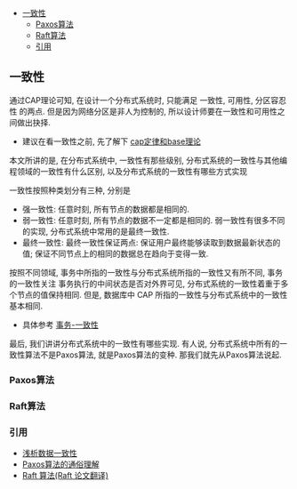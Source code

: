 <!-- TOC -->

- [一致性](#一致性)
    - [Paxos算法](#paxos算法)
    - [Raft算法](#raft算法)
    - [引用](#引用)

<!-- /TOC -->

## 一致性
通过CAP理论可知, 在设计一个分布式系统时, 只能满足 一致性, 可用性, 分区容忍性 的两点. 但是因为网络分区是非人为控制的, 所以设计师要在一致性和可用性之间做出抉择.
- 建议在看一致性之前, 先了解下 [cap定律和base理论](/application/distributed_system/cap_base.md)

本文所讲的是, 在分布式系统中, 一致性有那些级别, 分布式系统的一致性与其他编程领域的一致性有什么区别, 以及分布式系统的一致性有哪些方式实现

一致性按照种类划分有三种, 分别是
- 强一致性: 任意时刻, 所有节点的数据都是相同的.
- 弱一致性: 任意时刻, 所有节点的数据不一定都是相同的. 弱一致性有很多不同的实现, 分布式系统中常用的是最终一致性.
- 最终一致性: 最终一致性保证两点: 保证用户最终能够读取到数据最新状态的值; 保证不同节点上的相同的数据总在趋向于变得一致.

按照不同领域, 事务中所指的一致性与分布式系统所指的一致性又有所不同, 事务的一致性关注 事务执行的中间状态是否对外界可见, 分布式系统的一致性着重于多个节点的值保持相同. 但是, 数据库中 CAP 所指的一致性与分布式系统中的一致性基本相同.
- 具体参考 [事务-一致性](/application/database/basics/transaction.md#一致性)

最后, 我们讲讲分布式系统中的一致性有哪些实现. 有人说, 分布式系统中所有的一致性算法不是Paxos算法, 就是Paxos算法的变种. 那我们就先从Paxos算法说起.

### Paxos算法

### Raft算法

### 引用
- [浅析数据一致性](http://www.importnew.com/20633.html)
- [Paxos算法的通俗理解](https://www.cnblogs.com/yeahwell/p/4703219.html)
- [Raft 算法(Raft 论文翻译)](http://blog.51cto.com/liuxp0827/1899354)
